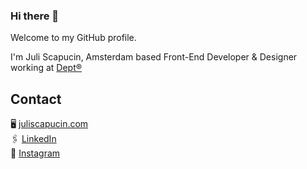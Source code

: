 ### Hi there 👋

Welcome to my GitHub profile.

I'm Juli Scapucin, Amsterdam based Front-End Developer & Designer working at <a href="https://www.deptagency.com">Dept®</a>

## Contact

🖥 <a href="https://www.juliscapucin.com">juliscapucin.com</a></br>
🖇 <a href="https://www.linkedin.com/in/juliscapucin/">LinkedIn</a></br>
📸 <a href="https://www.instagram.com/juliscapucin/">Instagram</a>



<!--
**juliscapucin/juliscapucin** is a ✨ _special_ ✨ repository because its `README.md` (this file) appears on your GitHub profile.

Here are some ideas to get you started:

- 🔭 I’m currently working on ...
- 🌱 I’m currently learning ...
- 👯 I’m looking to collaborate on ...
- 🤔 I’m looking for help with ...
- 💬 Ask me about ...
- 📫 How to reach me: ...
- 😄 Pronouns: ...
- ⚡ Fun fact: ...
-->
